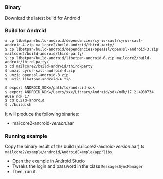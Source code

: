### Binary ###

Download the latest [build for Android](http://d.etpan.org/mailcore2-deps/mailcore2-android/)

### Build for Android ###

```
$ cp libetpan/build-android/dependencies/cyrus-sasl/cyrus-sasl-android-4.zip mailcore2/build-android/third-party/
$ cp libetpan/build-android/dependencies/openssl/openssl-android-3.zip mailcore2/build-android/third-party/
$ cp libetpan/build-android/libetpan-android-6.zip mailcore2/build-android/third-party/
$ cd mailcore2/build-android/third-party
$ unzip cyrus-sasl-android-4.zip
$ unzip openssl-android-3.zip
$ unzip libetpan-android-6.zip

$ export ANDROID_SDK=/path/to/android-sdk
$ export ANDROID_NDK=/Users/xxx/Library/Android/sdk/ndk/17.2.4988734 #Use ndk 17
$ cd build-android
$ ./build.sh
```

It will produce the following binaries:

- mailcore2-android-*version*.aar

### Running example ###

Copy the binary result of the build (mailcore2-android-*version*.aar) to `mailcore2/example/android/AndroidExample/app/libs`.

- Open the example in Android Studio
- Tweaks the login and password in the class `MessagesSyncManager`
- Then, run it.
